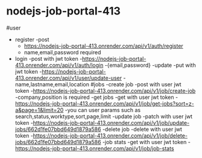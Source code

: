# nodejs-job-portal-413
#user
  - register
    -post
      - https://nodejs-job-portal-413.onrender.com/api/v1/auth/register
      - name,email,password required
  - login
    -post with jwt token
      -https://nodejs-job-portal-413.onrender.com/api/v1/auth/login
      -{email,password}
  -update
    -put with jwt token
      -https://nodejs-job-portal-413.onrender.com/api/v1/user/update-user
      -name,lastname,email,location
#jobs
  -create job
    -post with user jwt token
      -https://nodejs-job-portal-413.onrender.com/api/v1/job/create-job
      -company,position is required
  -get jobs
    -get with user jwt token
    -https://nodejs-job-portal-413.onrender.com/api/v1/job/get-jobs?sort=z-a&page=1&limit=20
    -you can user params such as search,status,worktype,sort,page,limit
  -update job
    -patch with user jwt token
    -https://nodejs-job-portal-413.onrender.com/api/v1/job/update-jobs/662d1fe07bbd649d1879a586
  -delete job
    -delete with user jwt token
    -https://nodejs-job-portal-413.onrender.com/api/v1/job/delete-jobs/662d1fe07bbd649d1879a586
  -job stats
    -get with user jwt token
    -https://nodejs-job-portal-413.onrender.com/api/v1/job/job-stats
